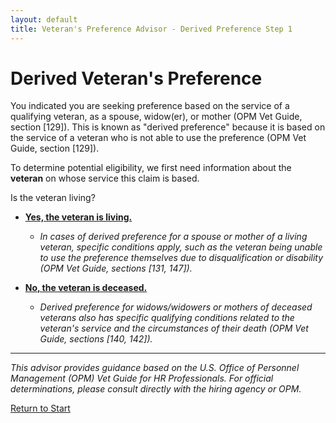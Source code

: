 ```yaml
---
layout: default
title: Veteran's Preference Advisor - Derived Preference Step 1
---
```


# Derived Veteran's Preference

You indicated you are seeking preference based on the service of a qualifying veteran, as a spouse, widow(er), or mother (OPM Vet Guide, section [129]). This is known as "derived preference" because it is based on the service of a veteran who is not able to use the preference (OPM Vet Guide, section [129]).

To determine potential eligibility, we first need information about the **veteran** on whose service this claim is based.

Is the veteran living?

* **[Yes, the veteran is living.](derived_preference_living_vet_step2.md)**
    * *In cases of derived preference for a spouse or mother of a living veteran, specific conditions apply, such as the veteran being unable to use the preference themselves due to disqualification or disability (OPM Vet Guide, sections [131, 147]).*

* **[No, the veteran is deceased.](derived_preference_deceased_vet_step2.md)**
    * *Derived preference for widows/widowers or mothers of deceased veterans also has specific qualifying conditions related to the veteran's service and the circumstances of their death (OPM Vet Guide, sections [140, 142]).*

---
*This advisor provides guidance based on the U.S. Office of Personnel Management (OPM) Vet Guide for HR Professionals. For official determinations, please consult directly with the hiring agency or OPM.*

[Return to Start](start.md)
